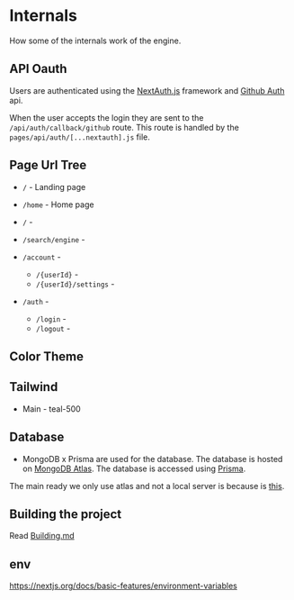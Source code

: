 # Internals

How some of the internals work of the engine.

## API Oauth

Users are authenticated using the [NextAuth.js](https://next-auth.js.org/) framework and [Github Auth](https://docs.github.com/en/apps/oauth-apps/building-oauth-apps) api.

When the user accepts the login they are sent to the `/api/auth/callback/github` route. This route is handled by the `pages/api/auth/[...nextauth].js` file.

## Page Url Tree

- `/` - Landing page
- `/home` - Home page

- `/` - 
- `/search/engine` - 
- `/account` -
    - `/{userId}` - 
    - `/{userId}/settings` - 
- `/auth` - 
    - `/login` - 
    - `/logout` - 

## Color Theme

## Tailwind

- Main - teal-500

## Database

- MongoDB x Prisma are used for the database. The database is hosted on [MongoDB Atlas](https://www.mongodb.com/cloud/atlas). The database is accessed using [Prisma](https://www.prisma.io/).

The main ready we only use atlas and not a local server is because is [this](https://www.prisma.io/docs/concepts/database-connectors/mongodb#example).

## Building the project

Read [Building.md](./build.md)

## env 

https://nextjs.org/docs/basic-features/environment-variables
